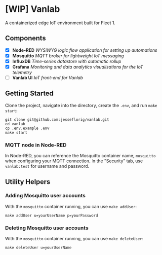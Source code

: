 # [WIP] Vanlab
A containerized edge IoT environment built for Fleet 1.

## Components

- [x] __Node-RED__ _WYSIWYG logic flow application for setting up automations_
- [x] __Mosquitto__ _MQTT broker for lightweight IoT messaging_
- [x] __InfluxDB__ _Time-series datastore with automatic rollup_
- [x] __Grafana__ _Monitoring and data analytics visualisations for the IoT telemetry_
- [ ] __Vanlab UI__ _IoT front-end for Vanlab_

## Getting Started
Clone the project, navigate into the directory, create the `.env`, and run `make start`:
```
git clone git@github.com:jesseflorig/vanlab.git
cd vanlab
cp .env.example .env
make start
```

### MQTT node in Node-RED
In Node-RED, you can reference the Mosquitto container name, `mosquitto` when configuring your MQTT connection. In the "Security" tab, use `vanlab:test` for username and password.

## Utility Helpers

### Adding Mosquitto user accounts
With the `mosquitto` container running, you can use `make addUser`:
```
make addUser u=yourUserName p=yourPassword
```

### Deleting Mosquitto user accounts
With the `mosquitto` container running, you can use `make deleteUser`:
```
make deleteUser u=yourUserName
```
